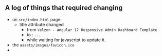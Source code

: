 
## A log of things that required changing ##

* on `src/index.html` page:
  * title attribute changed
    * from `Velzon - Angular 17 Responsive Admin Dashboard Template`
    * to : `...`
    * while waiting for javascript to update it.
* the `assets/images/favicon.ico`
* 
